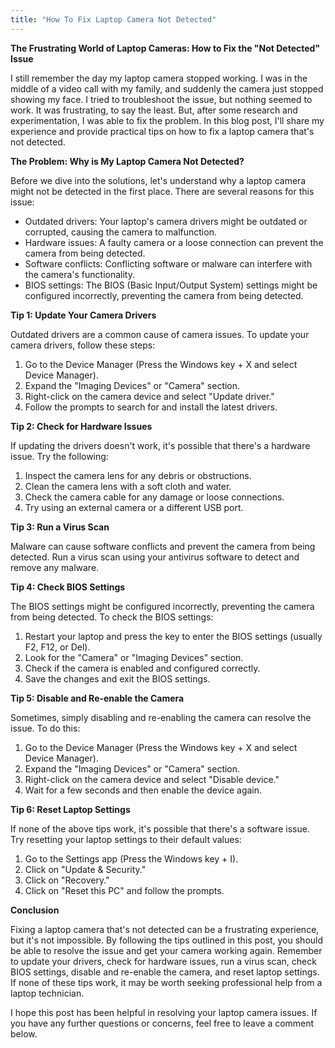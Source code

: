 ```yaml
---
title: "How To Fix Laptop Camera Not Detected"
---
```


**The Frustrating World of Laptop Cameras: How to Fix the "Not Detected" Issue**

I still remember the day my laptop camera stopped working. I was in the middle of a video call with my family, and suddenly the camera just stopped showing my face. I tried to troubleshoot the issue, but nothing seemed to work. It was frustrating, to say the least. But, after some research and experimentation, I was able to fix the problem. In this blog post, I'll share my experience and provide practical tips on how to fix a laptop camera that's not detected.

**The Problem: Why is My Laptop Camera Not Detected?**

Before we dive into the solutions, let's understand why a laptop camera might not be detected in the first place. There are several reasons for this issue:

*   Outdated drivers: Your laptop's camera drivers might be outdated or corrupted, causing the camera to malfunction.
*   Hardware issues: A faulty camera or a loose connection can prevent the camera from being detected.
*   Software conflicts: Conflicting software or malware can interfere with the camera's functionality.
*   BIOS settings: The BIOS (Basic Input/Output System) settings might be configured incorrectly, preventing the camera from being detected.

**Tip 1: Update Your Camera Drivers**

Outdated drivers are a common cause of camera issues. To update your camera drivers, follow these steps:

1.  Go to the Device Manager (Press the Windows key + X and select Device Manager).
2.  Expand the "Imaging Devices" or "Camera" section.
3.  Right-click on the camera device and select "Update driver."
4.  Follow the prompts to search for and install the latest drivers.

**Tip 2: Check for Hardware Issues**

If updating the drivers doesn't work, it's possible that there's a hardware issue. Try the following:

1.  Inspect the camera lens for any debris or obstructions.
2.  Clean the camera lens with a soft cloth and water.
3.  Check the camera cable for any damage or loose connections.
4.  Try using an external camera or a different USB port.

**Tip 3: Run a Virus Scan**

Malware can cause software conflicts and prevent the camera from being detected. Run a virus scan using your antivirus software to detect and remove any malware.

**Tip 4: Check BIOS Settings**

The BIOS settings might be configured incorrectly, preventing the camera from being detected. To check the BIOS settings:

1.  Restart your laptop and press the key to enter the BIOS settings (usually F2, F12, or Del).
2.  Look for the "Camera" or "Imaging Devices" section.
3.  Check if the camera is enabled and configured correctly.
4.  Save the changes and exit the BIOS settings.

**Tip 5: Disable and Re-enable the Camera**

Sometimes, simply disabling and re-enabling the camera can resolve the issue. To do this:

1.  Go to the Device Manager (Press the Windows key + X and select Device Manager).
2.  Expand the "Imaging Devices" or "Camera" section.
3.  Right-click on the camera device and select "Disable device."
4.  Wait for a few seconds and then enable the device again.

**Tip 6: Reset Laptop Settings**

If none of the above tips work, it's possible that there's a software issue. Try resetting your laptop settings to their default values:

1.  Go to the Settings app (Press the Windows key + I).
2.  Click on "Update & Security."
3.  Click on "Recovery."
4.  Click on "Reset this PC" and follow the prompts.

**Conclusion**

Fixing a laptop camera that's not detected can be a frustrating experience, but it's not impossible. By following the tips outlined in this post, you should be able to resolve the issue and get your camera working again. Remember to update your drivers, check for hardware issues, run a virus scan, check BIOS settings, disable and re-enable the camera, and reset laptop settings. If none of these tips work, it may be worth seeking professional help from a laptop technician.

I hope this post has been helpful in resolving your laptop camera issues. If you have any further questions or concerns, feel free to leave a comment below.
